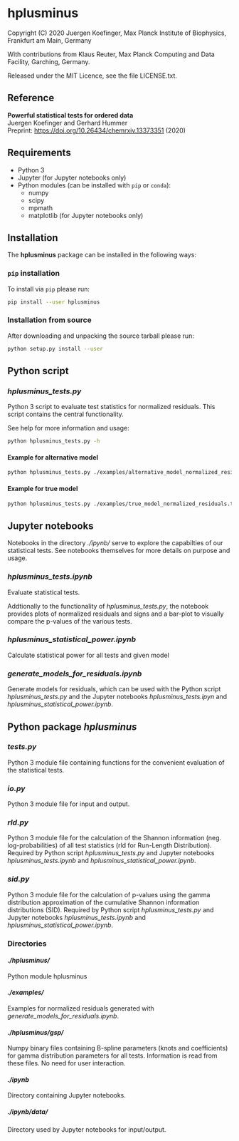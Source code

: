 # hplusminus

Copyright (C) 2020 Juergen Koefinger, Max Planck Institute of Biophysics, Frankfurt am Main, Germany

With contributions from Klaus Reuter, Max Planck Computing and Data Facility, Garching, Germany.

Released under the MIT Licence, see the file LICENSE.txt.

## Reference

**Powerful statistical tests for ordered data** \
Juergen Koefinger and Gerhard Hummer \
Preprint: https://doi.org/10.26434/chemrxiv.13373351 (2020)


## Requirements

* Python 3
* Jupyter (for Jupyter notebooks only)
* Python modules (can be installed with `pip` or `conda`):
  * numpy
  * scipy
  * mpmath
  * matplotlib (for Jupyter notebooks only)

## Installation

The **hplusminus** package can be installed in the following ways:

### `pip` installation

To install via `pip` please run:

```bash
pip install --user hplusminus
```

### Installation from source

After downloading and unpacking the source tarball please run:

```bash
python setup.py install --user
```

## Python script

### *hplusminus_tests.py*

Python 3 script to evaluate test statistics for normalized residuals.
This script contains the central functionality.

See help for more information and usage:

```bash
python hplusminus_tests.py -h
````

#### Example for alternative model

```bash
python hplusminus_tests.py ./examples/alternative_model_normalized_residuals.txt
```

#### Example for true model

```bash
python hplusminus_tests.py ./examples/true_model_normalized_residuals.txt
```

## Jupyter notebooks

Notebooks in the directory *./ipynb/* serve to explore the capabilties of our statistical tests.
See notebooks themselves for more details on purpose and usage.

### *hplusminus_tests.ipynb*

Evaluate statistical tests.

Addtionally to the functionality of *hplusminus_tests.py*, the notebook provides
plots of normalized residuals and signs and a bar-plot to visually compare the p-values of the various tests.

### *hplusminus_statistical_power.ipynb*

Calculate statistical power for all tests and given model

### *generate_models_for_residuals.ipynb*

Generate models for residuals, which can be used with the Python script *hplusminus_tests.py* and the Jupyter notebooks *hplusminus_tests.ipyn* and *hplusminus_statistical_power.ipynb*.

## Python package *hplusminus*

### *tests.py*

Python 3 module file containing functions for the convenient evaluation of the statistical tests.

### *io.py*

Python 3 module file for input and output.

### *rld.py*

Python 3 module file for the calculation of the Shannon information (neg. log-probabilities) of all test statistics (rld for Run-Length Distribution).
Required by Python script *hplusminus_tests.py* and Jupyter notebooks *hplusminus_tests.ipynb* and *hplusminus_statistical_power.ipynb*.

### *sid.py*

Python 3 module file for the calculation of p-values using the gamma distribution approximation
of the cumulative Shannon information distributions (SID).
Required by Python script *hplusminus_tests.py* and Jupyter notebooks *hplusminus_tests.ipynb* and *hplusminus_statistical_power.ipynb*.


### Directories

#### *./hplusminus/*

Python module hplusminus

#### *./examples/*

Examples for normalized residuals generated with *generate_models_for_residuals.ipynb*.

#### *./hplusminus/gsp/*

Numpy binary files containing B-spline parameters (knots and coefficients) for gamma distribution parameters for all tests.
Information is read from these files. No need for user interaction.

#### *./ipynb*

Directory containing Jupyter notebooks.

##### *./ipynb/data/*

Directory used by Jupyter notebooks for input/output.
